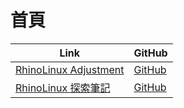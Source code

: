 

# 首頁

| Link | GitHub |
| ---- | ------ |
| [RhinoLinux Adjustment](https://samwhelp.github.io/rhinolinux-adjustment/) | [GitHub](https://github.com/samwhelp/rhinolinux-adjustment) |
| [RhinoLinux 探索筆記](https://samwhelp.github.io/note-about-rhinolinux/) | [GitHub](https://github.com/samwhelp/note-about-rhinolinux) |
